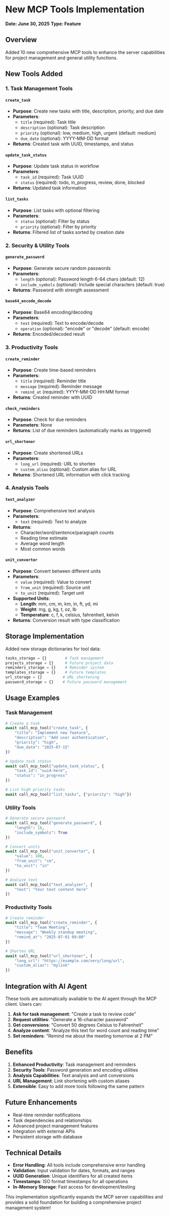 # New MCP Tools Implementation
**Date: June 30, 2025**
**Type: Feature**

## Overview
Added 10 new comprehensive MCP tools to enhance the server capabilities for project management and general utility functions.

## New Tools Added

### 1. **Task Management Tools**

#### `create_task`
- **Purpose**: Create new tasks with title, description, priority, and due date
- **Parameters**: 
  - `title` (required): Task title
  - `description` (optional): Task description
  - `priority` (optional): low, medium, high, urgent (default: medium)
  - `due_date` (optional): YYYY-MM-DD format
- **Returns**: Created task with UUID, timestamps, and status

#### `update_task_status`
- **Purpose**: Update task status in workflow
- **Parameters**:
  - `task_id` (required): Task UUID
  - `status` (required): todo, in_progress, review, done, blocked
- **Returns**: Updated task information

#### `list_tasks`
- **Purpose**: List tasks with optional filtering
- **Parameters**:
  - `status` (optional): Filter by status
  - `priority` (optional): Filter by priority
- **Returns**: Filtered list of tasks sorted by creation date

### 2. **Security & Utility Tools**

#### `generate_password`
- **Purpose**: Generate secure random passwords
- **Parameters**:
  - `length` (optional): Password length 6-64 chars (default: 12)
  - `include_symbols` (optional): Include special characters (default: true)
- **Returns**: Password with strength assessment

#### `base64_encode_decode`
- **Purpose**: Base64 encoding/decoding
- **Parameters**:
  - `text` (required): Text to encode/decode
  - `operation` (optional): "encode" or "decode" (default: encode)
- **Returns**: Encoded/decoded result

### 3. **Productivity Tools**

#### `create_reminder`
- **Purpose**: Create time-based reminders
- **Parameters**:
  - `title` (required): Reminder title
  - `message` (required): Reminder message
  - `remind_at` (required): YYYY-MM-DD HH:MM format
- **Returns**: Created reminder with UUID

#### `check_reminders`
- **Purpose**: Check for due reminders
- **Parameters**: None
- **Returns**: List of due reminders (automatically marks as triggered)

#### `url_shortener`
- **Purpose**: Create shortened URLs
- **Parameters**:
  - `long_url` (required): URL to shorten
  - `custom_alias` (optional): Custom alias for URL
- **Returns**: Shortened URL information with click tracking

### 4. **Analysis Tools**

#### `text_analyzer`
- **Purpose**: Comprehensive text analysis
- **Parameters**:
  - `text` (required): Text to analyze
- **Returns**: 
  - Character/word/sentence/paragraph counts
  - Reading time estimate
  - Average word length
  - Most common words

#### `unit_converter`
- **Purpose**: Convert between different units
- **Parameters**:
  - `value` (required): Value to convert
  - `from_unit` (required): Source unit
  - `to_unit` (required): Target unit
- **Supported Units**:
  - **Length**: mm, cm, m, km, in, ft, yd, mi
  - **Weight**: mg, g, kg, t, oz, lb
  - **Temperature**: c, f, k, celsius, fahrenheit, kelvin
- **Returns**: Conversion result with type classification

## Storage Implementation

Added new storage dictionaries for tool data:
```python
tasks_storage = {}        # Task management
projects_storage = {}     # Future project data
reminders_storage = {}    # Reminder system
templates_storage = {}    # Future templates
url_storage = {}         # URL shortening
password_storage = {}    # Future password management
```

## Usage Examples

### Task Management
```python
# Create a task
await call_mcp_tool("create_task", {
    "title": "Implement new feature",
    "description": "Add user authentication",
    "priority": "high",
    "due_date": "2025-07-15"
})

# Update task status
await call_mcp_tool("update_task_status", {
    "task_id": "uuid-here",
    "status": "in_progress"
})

# List high priority tasks
await call_mcp_tool("list_tasks", {"priority": "high"})
```

### Utility Tools
```python
# Generate secure password
await call_mcp_tool("generate_password", {
    "length": 16,
    "include_symbols": True
})

# Convert units
await call_mcp_tool("unit_converter", {
    "value": 100,
    "from_unit": "cm",
    "to_unit": "in"
})

# Analyze text
await call_mcp_tool("text_analyzer", {
    "text": "Your text content here"
})
```

### Productivity Tools
```python
# Create reminder
await call_mcp_tool("create_reminder", {
    "title": "Team Meeting",
    "message": "Weekly standup meeting",
    "remind_at": "2025-07-01 09:00"
})

# Shorten URL
await call_mcp_tool("url_shortener", {
    "long_url": "https://example.com/very/long/url",
    "custom_alias": "mylink"
})
```

## Integration with AI Agent

These tools are automatically available to the AI agent through the MCP client. Users can:

1. **Ask for task management**: "Create a task to review code"
2. **Request utilities**: "Generate a 16-character password"
3. **Get conversions**: "Convert 50 degrees Celsius to Fahrenheit" 
4. **Analyze content**: "Analyze this text for word count and reading time"
5. **Set reminders**: "Remind me about the meeting tomorrow at 2 PM"

## Benefits

1. **Enhanced Productivity**: Task management and reminders
2. **Security Tools**: Password generation and encoding utilities
3. **Analysis Capabilities**: Text analysis and unit conversions
4. **URL Management**: Link shortening with custom aliases
5. **Extensible**: Easy to add more tools following the same pattern

## Future Enhancements

- Real-time reminder notifications
- Task dependencies and relationships
- Advanced project management features
- Integration with external APIs
- Persistent storage with database

## Technical Details

- **Error Handling**: All tools include comprehensive error handling
- **Validation**: Input validation for dates, formats, and ranges
- **UUID Generation**: Unique identifiers for all created items
- **Timestamps**: ISO format timestamps for all operations
- **In-Memory Storage**: Fast access for development/testing

This implementation significantly expands the MCP server capabilities and provides a solid foundation for building a comprehensive project management system!